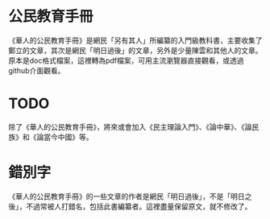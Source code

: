 # 公民教育手冊
《華人的公民教育手冊》是網民「另有其人」所編纂的入門級教科書，主要收集了鄭立的文章，其次是網民「明日過後」的文章，另外是少量陳雲和其他人的文章。原本是doc格式檔案，這裡轉為pdf檔案，可用主流瀏覽器直接觀看，或透過github介面觀看。
# TODO
除了《華人的公民教育手冊》，將來或會加入《民主理論入門》、《論中華》、《論民族》和《論當今中國》等。
# 錯別字
《華人的公民教育手冊》的一些文章的作者是網民「明日過後」，不是「明日之後」，不過常被人打錯名，包括此書編纂者。這裡盡量保留原文，就不修改了。

